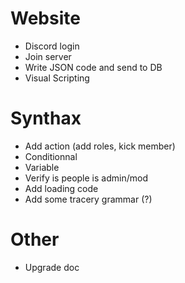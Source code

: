# Website
- Discord login
- Join server
- Write JSON code and send to DB
- Visual Scripting

# Synthax
- Add action (add roles, kick member)
- Conditionnal
- Variable
- Verify is people is admin/mod
- Add loading code
- Add some tracery grammar (?)

# Other
- Upgrade doc
